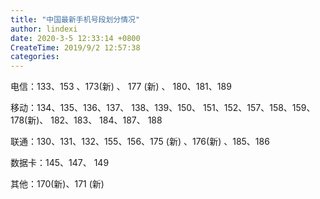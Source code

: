 ```yaml
---
title: "中国最新手机号段划分情况"
author: lindexi
date: 2020-3-5 12:33:14 +0800
CreateTime: 2019/9/2 12:57:38
categories: 
---
```



<!--more-->


<!-- CreateTime:2019/9/2 12:57:38 -->

<!-- csdn -->

电信：133、153 、173(新) 、 177 (新) 、 180、181、189

移动：134、135、136、137、 138、139、150、 151、152、157、158、159、 178(新)、 182、183、 184、187、 188

联通：130、131、132、155、156、175 (新) 、176(新) 、185、186

数据卡：145、147、 149

其他：170(新)、171 (新)
